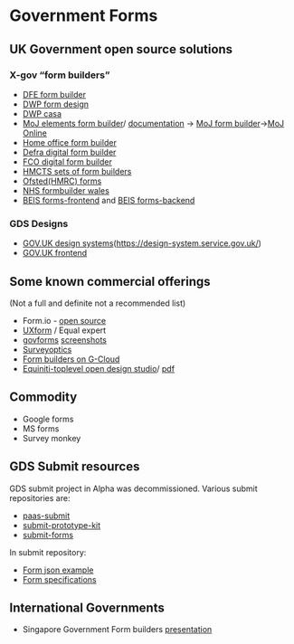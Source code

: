 # Government Forms

## UK Government open source solutions
### X-gov “form builders”
- [DFE form builder](https://github.com/DFE-Digital/govuk_design_system_formbuilder)
- [DWP form design](https://github.com/dwp/dwp-design)
- [DWP casa](https://github.com/dwp/govuk-casa)
- [MoJ elements form builder](https://github.com/ministryofjustice/govuk_elements_form_builder)/ [documentation](https://form-builder-user-guide.form.service.justice.gov.uk/what-youll-need) -> [MoJ form builder](https://github.com/ministryofjustice/form-builder)->[MoJ Online](https://formbuilder-product-page.apps.live-1.cloud-platform.service.justice.gov.uk/)
- [Home office form builder](https://github.com/UKHomeOfficeForms)
- [Defra digital form builder](https://github.com/DEFRA/digital-form-builder)
- [FCO digital form builder](https://github.com/UKForeignOffice/digital-form-builder)
- [HMCTS sets of form builders](https://github.com/search?q=org%3Ahmcts+form&unscoped_q=form)
- [Ofsted(HMRC) forms](https://github.com/hmrc?q=form&type=&language=)
- [NHS formbuilder wales](https://github.com/hmrc?q=form&type=&language=)
- [BEIS forms-frontend](https://github.com/UKGovernmentBEIS/beis-forms-frontend) and [BEIS forms-backend](https://github.com/UKGovernmentBEIS/beis-forms-backend)

### GDS Designs
- [GOV.UK design systems](prototyping)(https://design-system.service.gov.uk/)
- [GOV.UK frontend](https://github.com/alphagov/govuk-frontend)

<!-- ![](https://i.imgur.com/0MNCvow.png) -->


## Some known commercial offerings
(Not a full and definite not a recommended list)

- Form.io - [open source](https://github.com/formio/formio)
- [UXform](https://www.uxforms.com/documentation/) / Equal expert
- [govforms](https://govforms.co.uk/) [screenshots](https://hackmd.io/fKrZ0Zv3SAKqqyToj_2EVg)
- [Surveyoptics](https://surveyoptic.com/)
- [Form builders on G-Cloud](https://www.digitalmarketplace.service.gov.uk/g-cloud/search?q=form%20building&lot=cloud-software)
- [Equiniti-toplevel open design studio](https://equiniti-toplevel.com/)/ [pdf](https://equiniti-toplevel.com/media/1884/7593_toplevel_open_design_studio_v5.pdf)

## Commodity
- Google forms
- MS forms
- Survey monkey


## GDS Submit resources
GDS submit project in Alpha was decommissioned. Various submit repositories are:

- [paas-submit](https://github.com/alphagov/paas-submit)
- [submit-prototype-kit](https://github.com/alphagov/submit-prototype-kit)
- [submit-forms](https://github.com/alphagov/submit-forms)

In submit repository:

- [Form json example](https://github.com/alphagov/submit-prototype-kit/tree/master/examples)
- [Form specifications](https://github.com/alphagov/submit-prototype-kit/tree/master/schemas)

## International Governments
- Singapore Government Form builders [presentation](https://docs.google.com/presentation/d/1Yq_T8jOhAHA3BLyn1H7cPMBICKYCUmARxRUIe2hwno4/edit#slide=id.g62bfdc73d3_0_778)
